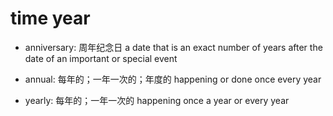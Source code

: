 # time year

- anniversary: 周年纪念日 a date that is an exact number of years after the date of an important or special event

- annual: 每年的；一年一次的；年度的 happening or done once every year
- yearly: 每年的；一年一次的 happening once a year or every year

